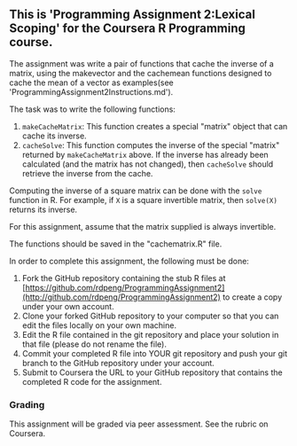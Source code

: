 ## This is 'Programming Assignment 2:Lexical Scoping' for the Coursera R Programming course.

The assignment was write a pair of functions that cache the inverse of a matrix, using the makevector and the cachemean functions designed to cache the mean of a vector as examples(see 'ProgrammingAssignment2Instructions.md').

The task was to write the following functions:

1.  `makeCacheMatrix`: This function creates a special "matrix" object that can cache its inverse.
2.  `cacheSolve`: This function computes the inverse of the special "matrix" returned by `makeCacheMatrix` above. If the inverse has already been calculated (and the matrix has not changed), then `cacheSolve` should retrieve the inverse from the cache.

Computing the inverse of a square matrix can be done with the `solve` function in R. For example, if `X` is a square invertible matrix, then `solve(X)` returns its inverse.

For this assignment, assume that the matrix supplied is always
invertible.

The functions should be saved in the "cachematrix.R" file.

In order to complete this assignment, the following must be done:

1.  Fork the GitHub repository containing the stub R files at [https://github.com/rdpeng/ProgrammingAssignment2](http://github.com/rdpeng/ProgrammingAssignment2) to create a copy under your own account.
2.  Clone your forked GitHub repository to your computer so that you can edit the files locally on your own machine.
3.  Edit the R file contained in the git repository and place your solution in that file (please do not rename the file).
4.  Commit your completed R file into YOUR git repository and push your git branch to the GitHub repository under your account.
5.  Submit to Coursera the URL to your GitHub repository that contains the completed R code for the assignment.

### Grading

This assignment will be graded via peer assessment.  See the rubric on Coursera.
